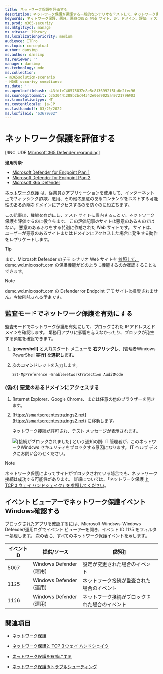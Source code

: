 ```yaml
---
title: ネットワーク保護を評価する
description: ネットワーク保護が保護する一般的なシナリオをテストして、ネットワーク保護のしくみを確認します。
keywords: ネットワーク保護、悪用、悪意のある Web サイト、IP、ドメイン、評価、テスト、デモ
ms.prod: m365-security
ms.mktglfcycl: manage
ms.sitesec: library
ms.localizationpriority: medium
audience: ITPro
ms.topic: conceptual
author: dansimp
ms.author: dansimp
ms.reviewer: ''
manager: dansimp
ms.technology: mde
ms.collection:
- m365solution-scenario
- M365-security-compliance
ms.date: ''
ms.openlocfilehash: c43fdfe746575837e8e5c8f36992f5fa6e2fec96
ms.sourcegitcommit: b3530441288b2bc44342e00e9025a49721796903
ms.translationtype: MT
ms.contentlocale: ja-JP
ms.lasthandoff: 03/20/2022
ms.locfileid: "63679502"
---
```

# <a name="evaluate-network-protection"></a>ネットワーク保護を評価する

[!INCLUDE [Microsoft 365 Defender rebranding](../../includes/microsoft-defender.md)]

**適用対象:**
- [Microsoft Defender for Endpoint Plan 1](https://go.microsoft.com/fwlink/?linkid=2154037)
- [Microsoft Defender for Endpoint Plan 2](https://go.microsoft.com/fwlink/?linkid=2154037)
- [Microsoft 365 Defender](https://go.microsoft.com/fwlink/?linkid=2118804)

[ネットワーク保護](network-protection.md) は、従業員がアプリケーションを使用して、インターネット上でフィッシング詐欺、悪用、その他の悪意のあるコンテンツをホストする可能性のある危険なドメインにアクセスするのを防ぐのに役立ちます。

この記事は、機能を有効にし、テスト サイトに案内することで、ネットワーク保護を評価するのに役立ちます。 この評価記事のサイトは悪意のあるものではない。 悪意のあるふりをする特別に作成された Web サイトです。 サイトは、ユーザーが悪意のあるサイトまたはドメインにアクセスした場合に発生する動作をレプリケートします。

> [!TIP]
> また、Microsoft Defender のデモ シナリオ Web サイトを [参照して、](https://demo.wd.microsoft.com?ocid=cx-wddocs-testground) demo.wd.microsoft.com の保護機能がどのように機能するのか確認することもできます。

> [!NOTE]
> demo.wd.microsoft.com の Defender for Endpoint デモ サイトは推奨されません。今後削除される予定です。

## <a name="enable-network-protection-in-audit-mode"></a>監査モードでネットワーク保護を有効にする

監査モードでネットワーク保護を有効にして、ブロックされた IP アドレスとドメインを確認します。 業務用アプリに影響を与えなかったり、ブロックが発生する頻度を確認できます。

1. [**powershell]** と入力スタート メニューを **右クリックし**、[管理者Windows PowerShell **実行] を選択します。**
2. 次のコマンドレットを入力します。

    ```PowerShell
    Set-MpPreference -EnableNetworkProtection AuditMode
    ```

### <a name="visit-a-fake-malicious-domain"></a>(偽の) 悪意のあるドメインにアクセスする

1. [Internet Explorer、Google Chrome、または任意の他のブラウザーを開きます。

2. [https://smartscreentestratings2.net](https://smartscreentestratings2.net) に移動します。

    ネットワーク接続が許可され、テスト メッセージが表示されます。
    
    ![[接続がブロックされました] という通知の例: IT 管理者が、このネットワークWindows セキュリティをブロックする原因になります。 IT ヘルプ デスクにお問い合わせください。](images/np-notif.png)

> [!NOTE]
> ネットワーク保護によってサイトがブロックされている場合でも、ネットワーク接続は成功する可能性があります。 詳細については、「ネットワーク保護 [と TCP 3 ウェイ ハンドシェイク」を参照してください](network-protection.md#network-protection-and-the-tcp-three-way-handshake)。

## <a name="review-network-protection-events-in-windows-event-viewer"></a>イベント ビューアーでネットワーク保護イベントWindows確認する

ブロックされたアプリを確認するには、Microsoft-Windows-Windows Defender/運用ログでイベント ビューアーを開き、イベント ID 1125 をフィルター処理します。 次の表に、すべてのネットワーク保護イベントを示します。

| イベント ID | 提供/ソース | [説明] |
|---|---|---|
| 5007 | Windows Defender (運用) | 設定が変更された場合のイベント |
| 1125 | Windows Defender (運用) | ネットワーク接続が監査された場合のイベント |
| 1126 | Windows Defender (運用) | ネットワーク接続がブロックされた場合のイベント |

## <a name="see-also"></a>関連項目

- [ネットワーク保護](network-protection.md)

- [ネットワーク保護と TCP 3 ウェイ ハンドシェイク](network-protection.md#network-protection-and-the-tcp-three-way-handshake)

- [ネットワーク保護を有効にする](enable-network-protection.md)

- [ネットワーク保護のトラブルシューティング](troubleshoot-np.md)
